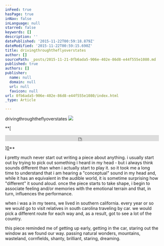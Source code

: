 ```yaml
---
inFeed: true
hasPage: true
inNav: false
inLanguage: null
starred: false
keywords: []
description: ''
datePublished: '2015-11-22T00:59:18.879Z'
dateModified: '2015-11-22T00:59:15.690Z'
title: drivingthroughtheflyoverstates
author: []
sourcePath: _posts/2015-11-21-0fb6ada5-906e-402e-86d8-e44f555e1080.md
published: true
authors: []
publisher:
  name: null
  domain: null
  url: null
  favicon: null
url: 0fb6ada5-906e-402e-86d8-e44f555e1080/index.html
_type: Article

---
```

drivingthroughtheflyoverstates
![](https://the-grid-user-content.s3-us-west-2.amazonaws.com/7522be6a-782e-4ffb-a52e-bb2f752f7182.JPG)

**[

<iframe width=" 100%" height="20" scrolling="no" frameborder="no" src="https://w.soundcloud.com/player/?url=https%3A//api.soundcloud.com/tracks/124869902&amp;color=ff5500&amp;inverse=false&amp;auto_play=false&amp;show_user=true" style="">drivingthroughtheflyoverstates</iframe>

][0]**

**i** pretty much never start out writing a piece about anything. i usually start out by trying to pick out something i heard in my head - but i always think sounds different than when i actually start to play it. so it took me a long time to understand that i am hearing a "conceptual" sound in my head and, while it has an equivalent in the audible world, it is sometime surprising how "different" it sound aloud. once the piece starts to take shape, i begin to associate feeling and/or memories with the emotional terrain and that, in turn, influences the performance.

when i was a in my teens, we lived in southern california. every year or so we would go to visit relatives in south carolina traveling by car. we would pick a different route for each way and, as a result, got to see a lot of the country.

this piece reminded me of getting up early, getting in the car, staring out the window as we found our way. passing natural wonders, mountains, wasteland, cornfields, shanty, brilliant, staring, dreaming.

[0]: href